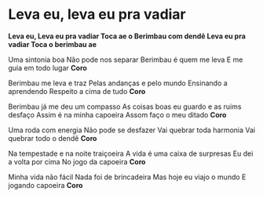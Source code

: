 # Leva eu, leva eu pra vadiar


**Leva eu, Leva eu pra vadiar
Toca ae o Berimbau com dendê
Leva eu pra vadiar
Toca o berimbau ae**

Uma sintonia boa
Não pode nos separar
Berimbau é quem me leva
E me guia em todo lugar
**Coro**

Berimbau me leva e traz
Pelas andanças e pelo mundo
Ensinando a aprendendo
Respeito a cima de tudo
**Coro**

Berimbau já me deu um compasso
As coisas boas eu guardo e as ruims desfaço
Assim é na minha capoeira
Assom faço o meu ditado
**Coro**

Uma roda com energia
Não pode se desfazer
Vai quebrar toda harmonia
Vai quebrar todo o dendê
**Coro**

Na tempestade e na noite traiçoeira
A vida é uma caixa de surpresas
Eu dei a volta por cima
No jogo da capoeira
**Coro**

Minha vida não fácil
Nada foi de brincadeira
Mas hoje eu viajo o mundo
E jogando capoeira
**Coro**

[1]: https://www.youtube.com/watch?v=C8z9csFgs34
